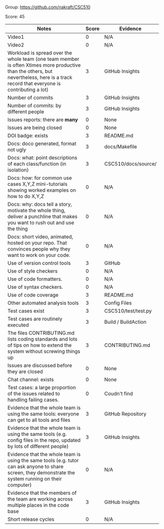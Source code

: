 Group: https://github.com/nakraft/CSC510

Score: 45

|Notes|Score|Evidence|
|-----|---------|---------|
|Video1| 0 | N/A | 
|Video2| 0 | N/A | 
|Workload is spread over the whole team (one team member is often Xtimes more productive than the others, but nevertheless, here is a track record that everyone is contributing a lot)| 3 | GitHub Insights |
|Number of commits| 3 | GitHub Insights |
|Number of commits: by different people| 3 | GitHub Insights |
|Issues reports: there are **many**| 0 | None |
|Issues are being closed| 0 | None |
|DOI badge: exists| 3 | README.md |
|Docs: doco generated, format not ugly | 3 | docs/Makefile |
|Docs: what: point descriptions of each class/function (in isolation) | 3 | CSC510/docs/source/
|Docs: how: for common use cases X,Y,Z mini-tutorials showing worked examples on how to do X,Y,Z| 0 | N/A |
|Docs: why: docs tell a story, motivate the whole thing, deliver a punchline that makes you want to rush out and use the thing| 0 | N/A |
|Docs: short video, animated, hosted on your repo. That convinces people why they want to work on your code.| 0 | N/A |
|Use of version control tools| 3 | GitHub
|Use of style checkers | 0 | N/A |
|Use of code formatters. | 0 | N/A |
|Use of syntax checkers. | 0 | N/A |
|Use of code coverage | 3 | README.md |
|Other automated analysis tools| 3 | Config Files |
|Test cases exist| 3 | CSC510/test/test.py |
|Test cases are routinely executed| 3 | Build / BuildAction |
|The files CONTRIBUTING.md lists coding standards and lots of tips on how to extend the system without screwing things up| 3 | CONTRIBUTING.md |
|Issues are discussed before they are closed| 0 | None |
|Chat channel: exists| 0 | None |
|Test cases: a large proportion of the issues related to handling failing cases.| 0 | Coudn't find |
|Evidence that the whole team is using the same tools: everyone can get to all tools and files| 3 | GitHub Repository
|Evidence that the whole team is using the same tools (e.g. config files in the repo, updated by lots of different people)| 3 | GitHub Insights
|Evidence that the whole team is using the same tools (e.g. tutor can ask anyone to share screen, they demonstrate the system running on their computer)| 0 | N/A
|Evidence that the members of the team are working across multiple places in the code base| 3 | GitHub Insights
|Short release cycles | 0 | N/A |
